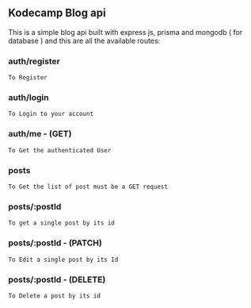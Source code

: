 ## Kodecamp Blog api

This is a simple blog api built with express js, prisma and mongodb ( for database ) and this are all the available routes:

### auth/register

    To Register

### auth/login

    To Login to your account

### auth/me - (GET)

    To Get the authenticated User

### posts

    To Get the list of post must be a GET request

### posts/:postId

    To get a single post by its id

### posts/:postId - (PATCH)

    To Edit a single post by its Id

### posts/:postId - (DELETE)

    To Delete a post by its id
